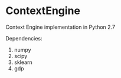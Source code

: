 # ContextEngine
Context Engine implementation in Python 2.7

Dependencies:
1. numpy
2. scipy
3. sklearn
4. gdp

